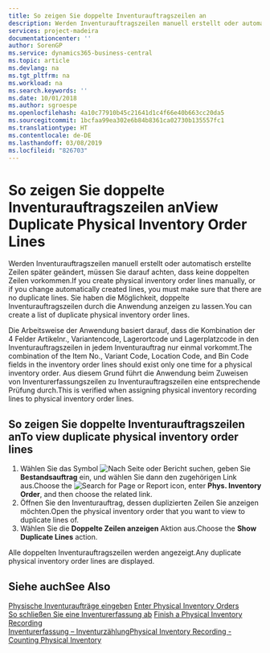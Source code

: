 ```yaml
---
title: So zeigen Sie doppelte Inventurauftragszeilen an
description: Werden Inventurauftragszeilen manuell erstellt oder automatisch erstellte Zeilen später geändert, müssen Sie darauf achten, dass keine doppelten Zeilen vorkommen. Sie haben die Möglichkeit, doppelte Inventurauftragszeilen durch die Anwendung anzeigen zu lassen.
services: project-madeira
documentationcenter: ''
author: SorenGP
ms.service: dynamics365-business-central
ms.topic: article
ms.devlang: na
ms.tgt_pltfrm: na
ms.workload: na
ms.search.keywords: ''
ms.date: 10/01/2018
ms.author: sgroespe
ms.openlocfilehash: 4a10c77910b45c21641d1c4f66e40b663cc20da5
ms.sourcegitcommit: 1bcfaa99ea302e6b84b8361ca02730b135557fc1
ms.translationtype: HT
ms.contentlocale: de-DE
ms.lasthandoff: 03/08/2019
ms.locfileid: "826703"
---
```

# <a name="view-duplicate-physical-inventory-order-lines"></a><span data-ttu-id="969b8-104">So zeigen Sie doppelte Inventurauftragszeilen an</span><span class="sxs-lookup"><span data-stu-id="969b8-104">View Duplicate Physical Inventory Order Lines</span></span>
<span data-ttu-id="969b8-105">Werden Inventurauftragszeilen manuell erstellt oder automatisch erstellte Zeilen später geändert, müssen Sie darauf achten, dass keine doppelten Zeilen vorkommen.</span><span class="sxs-lookup"><span data-stu-id="969b8-105">If you create physical inventory order lines manually, or if you change automatically created lines, you must make sure that there are no duplicate lines.</span></span> <span data-ttu-id="969b8-106">Sie haben die Möglichkeit, doppelte Inventurauftragszeilen durch die Anwendung anzeigen zu lassen.</span><span class="sxs-lookup"><span data-stu-id="969b8-106">You can create a list of duplicate physical inventory order lines.</span></span>  

<span data-ttu-id="969b8-107">Die Arbeitsweise der Anwendung basiert darauf, dass die Kombination der 4 Felder  Artikelnr.,  Variantencode,  Lagerortcode und  Lagerplatzcode in den Inventurauftragszeilen in jedem Inventurauftrag nur einmal vorkommt.</span><span class="sxs-lookup"><span data-stu-id="969b8-107">The combination of the Item No., Variant Code, Location Code, and Bin Code fields in the inventory order lines should exist only one time for a physical inventory order.</span></span> <span data-ttu-id="969b8-108">Aus diesem Grund führt die Anwendung beim Zuweisen von Inventurerfassungszeilen zu Inventurauftragszeilen eine entsprechende Prüfung durch.</span><span class="sxs-lookup"><span data-stu-id="969b8-108">This is verified when assigning physical inventory recording lines to physical inventory order lines.</span></span>  

## <a name="to-view-duplicate-physical-inventory-order-lines"></a><span data-ttu-id="969b8-109">So zeigen Sie doppelte Inventurauftragszeilen an</span><span class="sxs-lookup"><span data-stu-id="969b8-109">To view duplicate physical inventory order lines</span></span>  

1.  <span data-ttu-id="969b8-110">Wählen Sie das Symbol ![Nach Seite oder Bericht suchen](../../media/ui-search/search_small.png "Symbol „Nach Seite oder Bericht suchen”"), geben Sie **Bestandsauftrag** ein, und wählen Sie dann den zugehörigen Link aus.</span><span class="sxs-lookup"><span data-stu-id="969b8-110">Choose the ![Search for Page or Report](../../media/ui-search/search_small.png "Search for Page or Report icon") icon, enter **Phys. Inventory Order**, and then choose the related link.</span></span>  
2.  <span data-ttu-id="969b8-111">Öffnen Sie den Inventurauftrag, dessen duplizierten Zeilen Sie anzeigen möchten.</span><span class="sxs-lookup"><span data-stu-id="969b8-111">Open the physical inventory order that you want to view to duplicate lines of.</span></span>  
3.  <span data-ttu-id="969b8-112">Wählen Sie die **Doppelte Zeilen anzeigen** Aktion aus.</span><span class="sxs-lookup"><span data-stu-id="969b8-112">Choose the **Show Duplicate Lines** action.</span></span>  

<span data-ttu-id="969b8-113">Alle doppelten Inventurauftragszeilen werden angezeigt.</span><span class="sxs-lookup"><span data-stu-id="969b8-113">Any duplicate physical inventory order lines are displayed.</span></span>  

## <a name="see-also"></a><span data-ttu-id="969b8-114">Siehe auch</span><span class="sxs-lookup"><span data-stu-id="969b8-114">See Also</span></span>  
 <span data-ttu-id="969b8-115">[Physische Inventuraufträge eingeben](how-to-enter-physical-inventory-orders.md) </span><span class="sxs-lookup"><span data-stu-id="969b8-115">[Enter Physical Inventory Orders](how-to-enter-physical-inventory-orders.md) </span></span>  
 <span data-ttu-id="969b8-116">[So schließen Sie eine Inventurerfassung ab](how-to-finish-a-physical-inventory-recording.md) </span><span class="sxs-lookup"><span data-stu-id="969b8-116">[Finish a Physical Inventory Recording](how-to-finish-a-physical-inventory-recording.md) </span></span>  
 [<span data-ttu-id="969b8-117">Inventurerfassung – Inventurzählung</span><span class="sxs-lookup"><span data-stu-id="969b8-117">Physical Inventory Recording - Counting Physical Inventory</span></span>](physical-inventory-recording-counting-physical-inventory.md)
